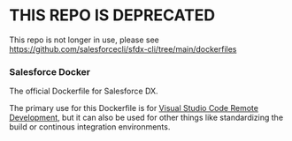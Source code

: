 # THIS REPO IS DEPRECATED 

This repo is not longer in use, please see https://github.com/salesforcecli/sfdx-cli/tree/main/dockerfiles


### Salesforce Docker
The official Dockerfile for Salesforce DX.

The primary use for this Dockerfile is for [Visual Studio Code Remote Development](https://forcedotcom.github.io/salesforcedx-vscode/articles/user-guide/remote-development), but it can also be used for other things like standardizing the build or continous integration environments.
